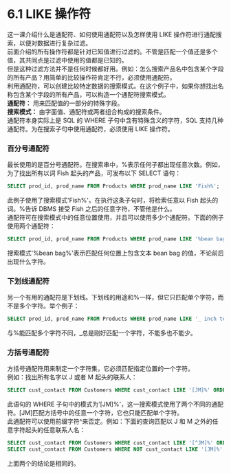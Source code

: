# 6.1 LIKE 操作符
这一课介绍什么是通配符、如何使用通配符以及怎样使用 LIKE 操作符进行通配搜索，以便对数据进行复杂过滤。      
前面介绍的所有操作符都是针对已知值进行过滤的。不管是匹配一个值还是多个值，其共同点是过滤中使用的值都是已知的。     
但是这种过滤方法并不是任何时候都好用。例如：怎么搜索产品名中包含某个字段的所有产品？用简单的比较操作符肯定不行，必须使用通配符。    
利用通配符，可以创建比较特定数据的搜索模式。在这个例子中，如果你想找出名称包含某个字段的所有产品，可以构造一个通配符搜索模式。     
**通配符：** 用来匹配值的一部分的特殊字段。     
**搜索模式：** 由字面值、通配符或两者组合构成的搜索条件。    
通配符本身实际上是 SQL 的 WHERE 子句中含有特殊含义的字符，SQL 支持几种通配符。为在搜索子句中使用通配符，必须使用 LIKE 操作符。     

### 百分号通配符
最长使用的是百分号通配符。在搜索串中，%表示任何子都出现任意次数。例如，为了找出所有以词 Fish 起头的产品，可发布以下 SELECT 语句：
```sql
SELECT prod_id, prod_name FROM Products WHERE prod_name LIKE 'Fish%';
```
此例子使用了搜索模式'Fish%'。在执行这条子句时，将检索任意以 Fish 起头的词。%告诉 DBMS 接受 Fish 之后的任意字符，不管他是什么。    
通配符可在搜索模式中的任意位置使用，并且可以使用多少个通配符。下面的例子使用两个通配符：
```sql
SELECT prod_id, prod_name FROM Products WHERE prod_name LIKE '%bean bag%';
```
搜索模式'%bean bag%'表示匹配任何位置上包含文本 bean bag 的值，不论前后出现什么字符。

### 下划线通配符
另一个有用的通配符是下划线。下划线的用途和%一样，但它只匹配单个字符，而不是多个字符。举个例子：
```sql
SELECT prod_id, prod_name FROM Products WHERE prod_name LIKE '_ inch teedy bear';
```
与%能匹配多个字符不同，_总是刚好匹配一个字符，不能多也不能少。

### 方括号通配符
方括号通配符用来制定一个字符集，它必须匹配指定位置的一个字符。     
例如：找出所有名字以 J 或者 M 起头的联系人：
```sql
SELECT cust_contact FROM Customers WHERE cust_contact LIKE '[JM]%' ORDER BY cust_contact;
```
此语句的 WHERE 子句中的模式为'[JM]%'，这一搜索模式使用了两个不同的通配符。[JM]匹配方括号中的任意一个字符，它也只能匹配单个字符。    
此通配符可以使用前缀字符^来否定。例如：下面的查询匹配以 J 和 M 之外的任意字符起头的任意联系人名：
```sql
SELECT cust_contact FROM Customers WHERE cust_contact LIKE '[^JM]%' ORDER BY cust_contact;
SELECT cust_contact FROM Customers WHERE NOT cust_contact LIKE '[JM]%' ORDER BY cust_contact;
```
上面两个的结论是相同的。

